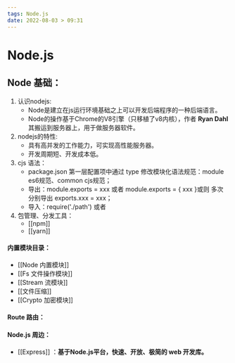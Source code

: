 ```yaml
---
tags: Node.js
date: 2022-08-03 > 09:31
---
```

# Node.js


## Node 基础：
1. 认识nodejs:
	- Node是建立在js运行环境基础之上可以开发后端程序的一种后端语言。
	- Node的操作基于Chrome的V8引擎（只移植了v8内核），作者 **Ryan Dahl** 其搬运到服务器上，用于做服务器软件。
2. nodejs的特性:
	- 具有高并发的工作能力，可实现高性能服务器。
	- 开发周期短、开发成本低。
3. cjs 语法：
	- package.json 第一层配置项中通过 type 修改模块化语法规范：module es6规范、common cjs规范；
	- 导出：module.exports = xxx 或者 module.exports = { xxx }或则 多次分别导出 exports.xxx = xxx；
	- 导入：require('./path') 或者 
4. 包管理、分发工具：
	- [[npm]]
	- [[yarn]]

#### 内置模块目录：
- [[Node 内置模块]]
- [[Fs 文件操作模块]]
- [[Stream 流模块]]
- [[文件压缩]]
- [[Crypto 加密模块]]

#### Route 路由：

#### Node.js 周边：
- [[Express]] ：**基于Node.js平台，快速、开放、极简的 web 开发库。**



